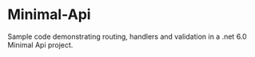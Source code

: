 # Minimal-Api
Sample code demonstrating routing, handlers and validation in a .net 6.0 Minimal Api project.
